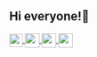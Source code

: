 ## Hi everyone!👋

<!--Social Media Logos-->
<a href="https://www.linkedin.com/in/galviinn/">
  <img align="center" width="24px" src="https://cdn.simpleicons.org/linkedin"  />
</a>
<a href="https://steamcommunity.com/id/Galviinn/">
  <img align="center" width="26px" src="https://cdn.simpleicons.org/steam" />
</a>
<a href="mailto:vincencius.galvin@gmail.com">
  <img align="center" width="26px" src="https://cdn.simpleicons.org/gmail" />
</a>
<a href="https://www.youtube.com/channel/UCqRtDe4_Kf1LQWVsR4pwzHA">
  <img align="center" width="26px" src="https://cdn.simpleicons.org/youtube" />
</a>

<br />

<!--
**Galviinn/Galviinn** is a ✨ _special_ ✨ repository because its `README.md` (this file) appears on your GitHub profile.

Here are some ideas to get you started:

- 🔭 I’m currently working on ...
- 🌱 I’m currently learning ...
- 👯 I’m looking to collaborate on ...
- 🤔 I’m looking for help with ...
- 💬 Ask me about ...
- 📫 How to reach me: ...
- 😄 Pronouns: ...
- ⚡ Fun fact: ...
-->
